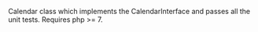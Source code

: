 Calendar class which implements the CalendarInterface and passes all the unit tests.
Requires php >= 7.
